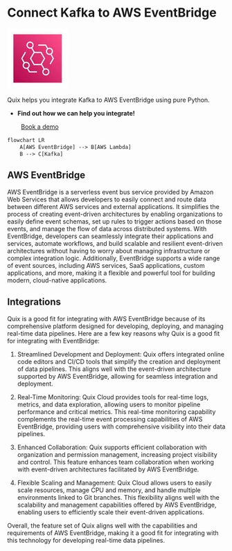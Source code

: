 # Connect Kafka to AWS EventBridge

![](./images/logo_1.jpg)

Quix helps you integrate Kafka to AWS EventBridge using pure Python.

<div class="grid cards blog-grid-card" markdown>

- __Find out how we can help you integrate!__

    <a class="md-button md-button--primary" href="https://share.hsforms.com/1iW0TmZzKQMChk0lxd_tGiw4yjw2?__hstc=175542013.2303933fbd746c0ac86d9ccbe9bc9100.1728383268831.1729603416735.1729620918855.31&__hssc=175542013.1.1729620918855&__hsfp=2132701734" target="_blank" style="margin:.5rem;">Book a demo</a>

</div>

```mermaid
flowchart LR
    A[AWS EventBridge] --> B[AWS Lambda]
    B --> C[Kafka]
```

## AWS EventBridge

AWS EventBridge is a serverless event bus service provided by Amazon Web Services that allows developers to easily connect and route data between different AWS services and external applications. It simplifies the process of creating event-driven architectures by enabling organizations to easily define event schemas, set up rules to trigger actions based on those events, and manage the flow of data across distributed systems. With EventBridge, developers can seamlessly integrate their applications and services, automate workflows, and build scalable and resilient event-driven architectures without having to worry about managing infrastructure or complex integration logic. Additionally, EventBridge supports a wide range of event sources, including AWS services, SaaS applications, custom applications, and more, making it a flexible and powerful tool for building modern, cloud-native applications.

## Integrations

Quix is a good fit for integrating with AWS EventBridge because of its comprehensive platform designed for developing, deploying, and managing real-time data pipelines. Here are a few key reasons why Quix is a good fit for integrating with EventBridge:

1. Streamlined Development and Deployment: Quix offers integrated online code editors and CI/CD tools that simplify the creation and deployment of data pipelines. This aligns well with the event-driven architecture supported by AWS EventBridge, allowing for seamless integration and deployment.

2. Real-Time Monitoring: Quix Cloud provides tools for real-time logs, metrics, and data exploration, allowing users to monitor pipeline performance and critical metrics. This real-time monitoring capability complements the real-time event processing capabilities of AWS EventBridge, providing users with comprehensive visibility into their data pipelines.

3. Enhanced Collaboration: Quix supports efficient collaboration with organization and permission management, increasing project visibility and control. This feature enhances team collaboration when working with event-driven architectures facilitated by AWS EventBridge.

4. Flexible Scaling and Management: Quix Cloud allows users to easily scale resources, manage CPU and memory, and handle multiple environments linked to Git branches. This flexibility aligns well with the scalability and management capabilities offered by AWS EventBridge, enabling users to efficiently scale their event-driven applications.

Overall, the feature set of Quix aligns well with the capabilities and requirements of AWS EventBridge, making it a good fit for integrating with this technology for developing real-time data pipelines.


